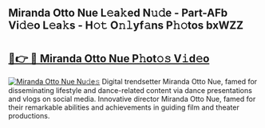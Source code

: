 ## Miranda Otto Nue L𝚎a𝚔ed N𝚞𝚍e - Part-AFb Vi𝚍𝚎o L𝚎a𝚔s - H𝚘𝚝 O𝚗𝚕yf𝚊ns P𝚑𝚘tos bxWZZ

# <h2><a href="http://kfddbc.oniu.top/?m=Miranda+Otto+Nue">🔗👉 🔴 Miranda Otto Nue P𝚑ot𝚘𝚜 V𝚒d𝚎o</a></h2>

[![Miranda Otto Nue Nu𝚍e𝚜](https://i.imgur.com/0qMVB7G.gif)](http://kfddbc.oniu.top/?m=Miranda+Otto+Nue)
Digital trendsetter Miranda Otto Nue, famed for disseminating lifestyle and dance-related content via dance presentations and vlogs on social media. Innovative director Miranda Otto Nue, famed for their remarkable abilities and achievements in guiding film and theater productions.  
